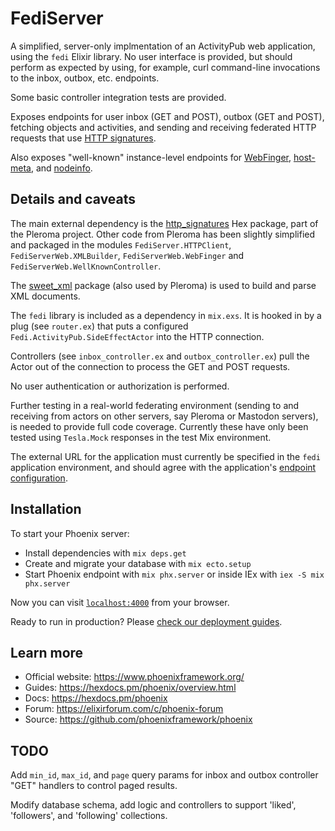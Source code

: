 # FediServer

A simplified, server-only implmentation of an ActivityPub web application,
using the `fedi` Elixir library. No user interface is provided, but
should perform as expected by using, for example, curl command-line
invocations to the inbox, outbox, etc. endpoints.

Some basic controller integration tests are provided.

Exposes endpoints for user inbox (GET and POST), outbox (GET and POST),
fetching objects and activities, and sending and receiving
federated HTTP requests that use
[HTTP signatures](https://datatracker.ietf.org/doc/html/draft-cavage-http-signatures).

Also exposes "well-known" instance-level endpoints for
[WebFinger](https://www.rfc-editor.org/rfc/rfc7033.html),
[host-meta](https://datatracker.ietf.org/doc/html/rfc6415), and
[nodeinfo](http://nodeinfo.diaspora.software/schema.html).

## Details and caveats

The main external dependency is the
[http_signatures](https://git.pleroma.social/pleroma/elixir-libraries/http_signatures)
Hex package, part of the Pleroma project. Other code from Pleroma
has been slightly simplified and packaged in the modules
`FediServer.HTTPClient`, `FediServerWeb.XMLBuilder`,
`FediServerWeb.WebFinger` and `FediServerWeb.WellKnownController`.

The [sweet_xml](https://github.com/kbrw/sweet_xml) package
(also used by Pleroma) is used to build and parse XML documents.

The `fedi` library is included as a dependency in `mix.exs`. It
is hooked in by a plug (see `router.ex`) that puts a configured
`Fedi.ActivityPub.SideEffectActor` into the HTTP connection.

Controllers (see `inbox_controller.ex` and `outbox_controller.ex`)
pull the Actor out of the connection to process the GET and
POST requests.

No user authentication or authorization is performed.

Further testing in a real-world federating environment (sending to and
receiving from actors on other servers, say Pleroma or Mastodon servers),
is needed to provide full code coverage. Currently these have only been
tested using `Tesla.Mock` responses in the test Mix environment.

The external URL for the application must currently be specified in
the `fedi` application environment, and should agree with the application's
[endpoint configuration](https://hexdocs.pm/phoenix/Phoenix.Endpoint.html#module-endpoint-configuration).

## Installation

To start your Phoenix server:

  * Install dependencies with `mix deps.get`
  * Create and migrate your database with `mix ecto.setup`
  * Start Phoenix endpoint with `mix phx.server` or inside IEx with `iex -S mix phx.server`

Now you can visit [`localhost:4000`](http://localhost:4000) from your browser.

Ready to run in production? Please [check our deployment guides](https://hexdocs.pm/phoenix/deployment.html).

## Learn more

  * Official website: https://www.phoenixframework.org/
  * Guides: https://hexdocs.pm/phoenix/overview.html
  * Docs: https://hexdocs.pm/phoenix
  * Forum: https://elixirforum.com/c/phoenix-forum
  * Source: https://github.com/phoenixframework/phoenix

## TODO

Add `min_id`, `max_id`, and `page` query params for inbox and outbox
controller "GET" handlers to control paged results.

Modify database schema, add logic and controllers to support 'liked',
'followers', and 'following' collections.
